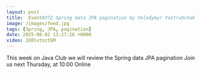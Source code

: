 ```yaml
---
layout: post
title:  Event#372 Spring data JPA pagination by Volodymyr Yastrubchak
image: /images/feed.jpg
tags: [Spring, JPA, pagination]
date: 2025-06-02 13:27:26 +0000
video: 2U0lvtnztGM
---
```


This week on Java Club we will review the Spring data JPA pagination
Join us next Thursday, at 10:00 Online
